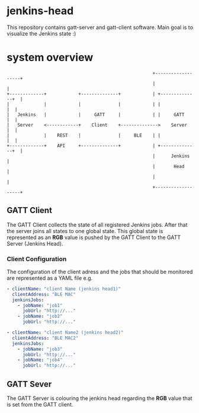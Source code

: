 # jenkins-head
This repository contains gatt-server and gatt-client software. Main goal is to visualize the Jenkins state :) 

# system overview
```
                                                       +-------------------+
                                                       |                   |
+-------------+            +--------------+            | +--------------+  |
|             |            |              |            | |              |  |
|   Jenkins   |            |     GATT     |            | |     GATT     |  |
|   Server    <------------+    Client    +-------------->    Server    |  |
|             |    REST    |              |     BLE    | |              |  |
+-------------+    API     +--------------+            | +--------------+  |
                                                       |      Jenkins      |
                                                       |       Head        |
                                                       |                   |
                                                       +-------------------+
```

## GATT Client
The GATT Client collects the state of all registered Jenkins jobs. After that the server joins all states to one global state. This global state is represented as an **RGB** value is pushed by the GATT Client to the GATT Server (Jenkins Head).

### Client Configuration
The configuration of the client adress and the jobs that should be monitored are represented as a YAML file e.g.
```yaml
- clientName: "client Name (jenkins head1)"
  clientAddress: "BLE MAC"
  jenkinsJobs:
    - jobName: "job1"
      jobUrl: "http://..."
    - jobName: "job2"
      jobUrl: "http://..."

- clientName: "client Name2 (jenkins head2)"
  clientAddress: "BLE MAC2"
  jenkinsJobs:
    - jobName: "job3"
      jobUrl: "http://..."
    - jobName: "job4"
      jobUrl: "http://..."
```

## GATT Sever
The GATT Server is colouring the jenkins head regarding the **RGB** value that is set from the GATT client.
